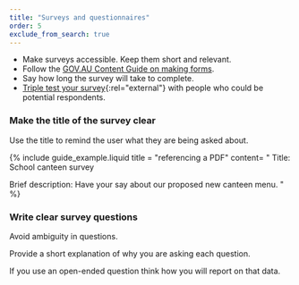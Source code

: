 ```yaml
---
title: "Surveys and questionnaires"
order: 5
exclude_from_search: true
---
```


- Make surveys accessible. Keep them short and relevant.
- Follow the [GOV.AU Content Guide on making forms](#forms).
- Say how long the survey will take to complete.
- [Triple test your survey](http://www.disambiguity.com/triple-test-survey/){:rel="external"} with people who could be potential respondents.

### Make the title of the survey clear

Use the title to remind the user what they are being asked about.

{% include guide_example.liquid
  title = "referencing a PDF"
  content= "
Title: School canteen survey

Brief description: Have your say about our proposed new canteen menu.
"
%}

### Write clear survey questions

Avoid ambiguity in questions.

Provide a short explanation of why you are asking each question.

If you use an open-ended question think how you will report on that data.
